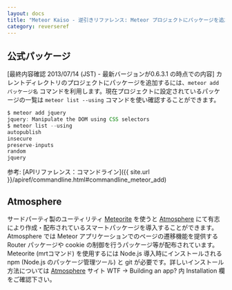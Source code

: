 ```yaml
---
layout: docs
title: "Meteor Kaiso - 逆引きリファレンス: Meteor プロジェクトにパッケージを追加する方法 (Atmosphere, mrt 含む)"
category: reverseref
---
```

## 公式パッケージ
[最終内容確認 2013/07/14 (JST) - 最新バージョンが0.6.3.1 の時点での内容]
カレントディレクトリのプロジェクトにパッケージを追加するには、`meteor add パッケージ名` コマンドを利用します。現在プロジェクトに設定されているパッケージの一覧は `meteor list --using` コマンドを使い確認することができます。

~~~ javascript
$ meteor add jquery
jquery: Manipulate the DOM using CSS selectors
$ meteor list --using
autopublish
insecure
preserve-inputs
random
jquery
~~~

参考: [APIリファレンス：コマンドライン]({{ site.url }}/apiref/commandline.html#commandline_meteor_add)

## Atmosphere

サードパーティ製のユーティリティ [Meteorite](http://oortcloud.github.io/meteorite/) を使うと [Atmosphere](https://atmosphere.meteor.com/) にて有志により作成・配布されているスマートパッケージを導入することができます。Atmosphere では Meteor アプリケーションでのページの遷移機能を提供する Router パッケージや cookie の制御を行うパッケージ等が配布されています。Meteorite (mrtコマンド) を使用するには Node.js 導入時にインストールされる npm (Node.js のパッケージ管理ツール) と git が必要です。詳しいインストール方法については [Atmosphere](https://atmosphere.meteor.com/) サイト WTF → Building an app? 内 Installation 欄をご確認下さい。

